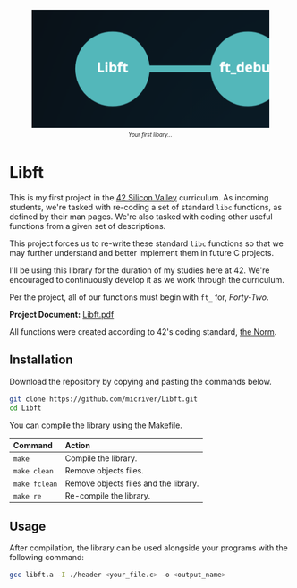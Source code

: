 <p align="center">
  <div align="center">
   <img src="assets/libft_path.png" width="425px"</img><br>
    <em><sub><sup><i>Your first libary...</i></sub></sup></em>
  </div>
</p>

# Libft

This is my first project in the [42 Silicon Valley](http://42.us.org) curriculum. As incoming students, we're tasked with re-coding a set of standard ```libc``` functions, as defined by their man pages. We're also tasked with coding other useful functions from a given set of descriptions.

This project forces us to re-write these standard ```libc``` functions so that we may further understand and better implement them in future C projects.

I'll be using this library for the duration of my studies here at 42. We're encouraged to continuously develop it as we work through the curriculum.

Per the project, all of our functions must begin with ```ft_``` for, _Forty-Two_.

**Project Document:**
[Libft.pdf](https://github.com/micriver/docs/libft.en%20.pdf)

All functions were created according to 42's coding standard,
[the Norm](https://github.com/micriver/docs/norme.en%20.pdf).


## Installation

Download the repository by copying and pasting the commands below.

```bash
git clone https://github.com/micriver/Libft.git
cd Libft
```

You can compile the library using the Makefile.

Command       |  Action
:-------------|:-------------
`make`        | Compile the library.
`make clean`  | Remove objects files.
`make fclean` | Remove objects files and the library.
`make re`     | Re-compile the library.

## Usage

After compilation, the library can be used alongside your programs with the following command:

```bash
gcc libft.a -I ./header <your_file.c> -o <output_name>
```
